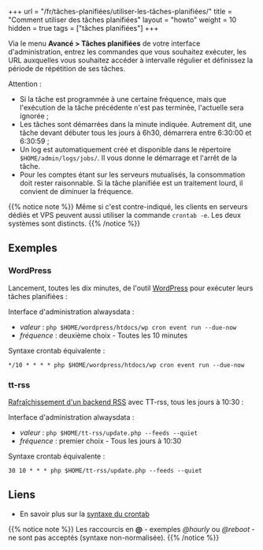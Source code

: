 +++
url = "/fr/tâches-planifiées/utiliser-les-tâches-planifiées/"
title = "Comment utiliser des tâches planifiées"
layout = "howto"
weight = 10
hidden = true
tags = ["tâches planifiées"]
+++

Via le menu **Avancé > Tâches planifiées** de votre interface d'administration, entrez les commandes que vous souhaitez exécuter, les URL auxquelles vous souhaitez accéder à intervalle régulier et définissez la période de répétition de ses tâches. 

Attention :

- Si la tâche est programmée à une certaine fréquence, mais que l'exécution de la tâche précédente n'est pas terminée, l'actuelle sera ignorée ;
- Les tâches sont démarrées dans la minute indiquée. Autrement dit, une tâche devant débuter tous les jours à 6h30, démarrera entre 6:30:00 et 6:30:59 ;
- Un log est automatiquement créé et disponible dans le répertoire `$HOME/admin/logs/jobs/`. Il vous donne le démarrage et l'arrêt de la tâche.
- Pour les comptes étant sur les serveurs mutualisés, la consommation doit rester raisonnable. Si la tâche planifiée est un traitement lourd, il convient de diminuer la fréquence.

{{% notice note %}}
Même si c'est contre-indiqué, les clients en serveurs dédiés et VPS peuvent aussi utiliser la commande `crontab -e`. Les deux systèmes sont distincts.
{{% /notice %}}

## Exemples

### WordPress

Lancement, toutes les dix minutes, de l'outil [WordPress](https://developer.wordpress.org/cli/commands/cron/event/run/) pour exécuter leurs tâches planifiées :

Interface d'administration alwaysdata :

- _valeur_ : `php $HOME/wordpress/htdocs/wp cron event run --due-now`
- _fréquence_ : deuxième choix - Toutes les 10 minutes

Syntaxe crontab équivalente :

```
*/10 * * * * php $HOME/wordpress/htdocs/wp cron event run --due-now
```

### tt-rss

[Rafraîchissement d'un backend RSS](https://git.tt-rss.org/fox/tt-rss/wiki/UpdatingFeeds#periodical-updating-from-crontab-using-update-script-updatephp---feeds) avec TT-rss, tous les jours à 10:30 :

Interface d'administration alwaysdata :

- _valeur_ : `php $HOME/tt-rss/update.php --feeds --quiet`
- _fréquence_ : premier choix - Tous les jours à 10:30

Syntaxe crontab équivalente :

```
30 10 * * * php $HOME/tt-rss/update.php --feeds --quiet
```


## Liens

* En savoir plus sur la [syntaxe du crontab](https://fr.wikipedia.org/wiki/Crontab)

{{% notice note %}}
Les raccourcis en **@** - exemples _@hourly_ ou _@reboot_ - ne sont pas acceptés (syntaxe non-normalisée).
{{% /notice %}}
